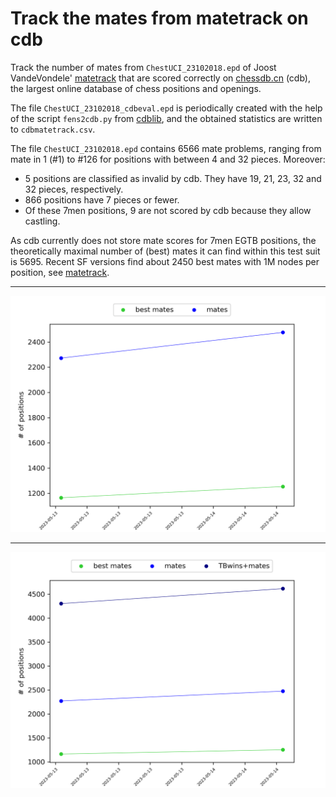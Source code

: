 #  Track the mates from matetrack on cdb

Track the number of mates from `ChestUCI_23102018.epd` of Joost VandeVondele' [matetrack](https://github.com/vondele/matetrack)
that are scored correctly on [chessdb.cn](https://chessdb.cn/queryc_en/) (cdb), the largest online database of chess positions and openings.

The file `ChestUCI_23102018_cdbeval.epd` is periodically created with the help of the script `fens2cdb.py` from [cdblib](https://github.com/robertnurnberg/cdblib), and the obtained statistics are written to `cdbmatetrack.csv`.

The file `ChestUCI_23102018.epd` contains 6566 mate problems, ranging from mate in 1 (#1) to #126 for positions with between 4 and 32 pieces. Moreover:
* 5 positions are classified as invalid by cdb. They have 19, 21, 23, 32 and 32 pieces, respectively.
* 866 positions have 7 pieces or fewer.
* Of these 7men positions, 9 are not scored by cdb because they allow castling.

As cdb currently does not store mate scores for 7men EGTB positions, the theoretically maximal number of (best) mates it can find within this test suit is 5695. Recent SF versions find about 2450 best mates with 1M nodes per position, see [matetrack](https://github.com/vondele/matetrack).

---

<p align="center"> <img src="cdbmatetrack.png?raw=true"> </p>

---

<p align="center"> <img src="cdbmatetrackall.png?raw=true"> </p>
